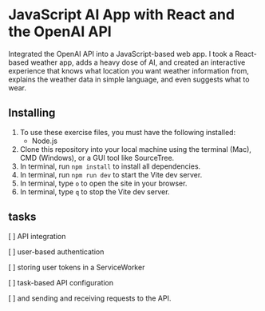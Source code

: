 # JavaScript AI App with React and the OpenAI API

Integrated the OpenAI API into a JavaScript-based web app. I took a React-based weather app, adds  a heavy dose of AI, and created an interactive experience that knows what location you want weather information from, explains the weather data in simple language, and even suggests what to wear. 


## Installing
1. To use these exercise files, you must have the following installed:
	- Node.js
2. Clone this repository into your local machine using the terminal (Mac), CMD (Windows), or a GUI tool like SourceTree.
3. In terminal, run `npm install` to install all dependencies.
4. In terminal, run `npm run dev` to start the Vite dev server.
5. In terminal, type `o` to open the site in your browser.
6. In terminal, type `q` to stop the Vite dev server.


## tasks
[ ] API integration

[ ] user-based authentication

[ ] storing user tokens in a ServiceWorker

[ ] task-based API configuration

[ ] and sending and receiving requests to the API.
